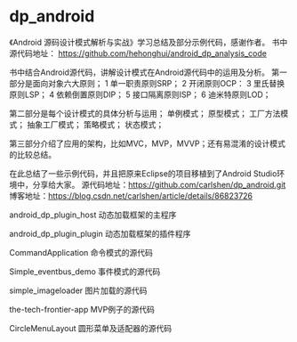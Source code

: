 # dp_android
《Android 源码设计模式解析与实战》学习总结及部分示例代码，感谢作者。
书中源代码地址： https://github.com/hehonghui/android_dp_analysis_code

书中结合Android源代码，讲解设计模式在Android源代码中的运用及分析。
第一部分是面向对象六大原则；
1 单一职责原则SRP；
2 开闭原则OCP：
3 里氏替换原则LSP；
4 依赖倒置原则DIP；
5 接口隔离原则ISP；
6 迪米特原则LOD；

第二部分是每个设计模式的具体分析与运用；
单例模式；
原型模式；
工厂方法模式；
抽象工厂模式；
策略模式；
状态模式；

第三部分介绍了应用的架构，比如MVC，MVP，MVVP；还有易混淆的设计模式的比较总结。

在此总结了一些示例代码，并且把原来Eclipse的项目移植到了Android Studio环境中，分享给大家。
源代码地址：https://github.com/carlshen/dp_android.git
博客地址：https://blog.csdn.net/carlshen/article/details/86823726

android_dp_plugin_host 动态加载框架的主程序

android_dp_plugin_plugin 动态加载框架的插件程序

CommandApplication 命令模式的源代码

Simple_eventbus_demo 事件模式的源代码

simple_imageloader 图片加载的源代码

the-tech-frontier-app MVP例子的源代码

CircleMenuLayout 圆形菜单及适配器的源代码
